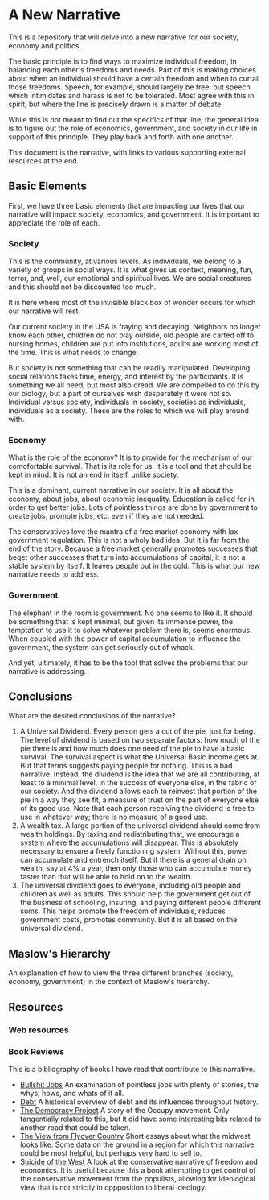 # A New Narrative

This is a repository that will delve into a new narrative for our society, economy and politics. 

The basic principle is to find ways to maximize individual freedom, in balancing each other's freedoms and needs. Part of this is making choices about when an individual should have a certain freedom and when to curtail those freedoms. Speech, for example, should largely be free, but speech which intimidates and harass is not to be tolerated. Most agree with this in spirit, but where the line is precisely drawn is a matter of debate. 

While this is not meant to find out the specifics of that line, the general idea is to figure out the role of economics, government, and society in our life in support of this principle. They play back and forth with one another. 

This document is the narrative, with links to various supporting external resources at the end. 

## Basic Elements 

First, we have three basic elements that are impacting our lives that our narrative will impact: society, economics, and government. It is important to appreciate the role of each. 

### Society

This is the community, at various levels. As individuals, we belong to a variety of groups in social ways. It is what gives us context, meaning, fun, terror, and, well, our emotional and spiritual lives. We are social creatures and this should not be discounted too much. 

It is here where most of the invisible black box of wonder occurs for which our narrative will rest. 

Our current society in the USA is fraying and decaying. Neighbors no longer know each other, children do not play outside, old people are carted off to nursing homes, children are put into institutions, adults are working most of the time. This is what needs to change. 

But society is not something that can be readily manipulated. Developing social relations takes time, energy, and interest by the participants. It is something we all need, but most also dread. We are compelled to do this by our biology, but a part of ourselves wish desperately it were not so. Individual versus society, individuals in society, societies as individuals, individuals as a society. These are the roles to which we will play around with. 

### Economy

What is the role of the economy? It is to provide for the mechanism of our comofortable survival. That is its role for us. It is a tool and that should be kept in mind. It is not an end in itself, unlike society. 

This is a dominant, current narrative in our society. It is all about the economy, about jobs, about economic inequality. Education is called for in order to get better jobs. Lots of pointless things are done by government to create jobs, promote jobs, etc. even if they are not needed. 

The conservatives love the mantra of a free market economy with lax government regulation. This is not a wholy bad idea. But it is far from the end of the story. Because a free market generally promotes successes that beget other successes that turn into accumulations of capital, it is not a stable system by itself. It leaves people out in the cold. This is what our new narrative needs to address. 

### Government

The elephant in the room is government. No one seems to like it. It should be something that is kept minimal, but given its immense power, the temptation to use it to solve whatever problem there is, seems enormous. When coupled with the power of capital accumulation to influence the government, the system can get seriously out of whack. 

And yet, ultimately, it has to be the tool that solves the problems that our narrative is addressing. 

## Conclusions

What are the desired conclusions of the narrative?

1. A Universal Dividend. Every person gets a cut of the pie, just for being. The level of dividend is based on two separate factors: how much of the pie there is and how much does one need of the pie to have a basic survival. The survival aspect is what the Universal Basic Income gets at. But that terms suggests paying people for nothing. This is a bad narrative. Instead, the dividend is the idea that we are all contributing, at least to a minimal level, in the success of everyone else, in the fabric of our society. And the dividend allows each to reinvest that portion of the pie in a way they see fit, a measure of trust on the part of everyone else of its good use. Note that each person receiving the dividend is free to use in whatever way; there is no measure of a good use. 
2. A wealth tax. A large portion of the universal dividend should come from wealth holdings. By taxing and redistributing that, we encourage a system where the accumulations will disappear. This is absolutely necessary to ensure a freely functioning system. Without this, power can accumulate and entrench itself. But if there is a general drain on wealth, say at 4% a year, then only those who can accumulate money faster than that will be able to hold on to the wealth.
3. The universal dividend goes to everyone, including old people and children as well as adults. This should help the government get out of the business of schooling, insuring, and paying different people different sums. This helps promote the freedom of individuals, reduces government costs, promotes community. But it is all based on the universal dividend. 


## Maslow's Hierarchy

An explanation of how to view the three different branches (society, economy, government) in the context of Maslow's hierarchy. 

## Resources

### Web resources


### Book Reviews

This is a bibliography of books I have read that contribute to this narrative. 

* [Bullshit Jobs](https://github.com/jostylr/a-new-narrative/blob/master/reviews/bullshit-jobs.md) An examination of pointless jobs with plenty of stories, the whys, hows, and whats of it all. 
* [Debt](https://github.com/jostylr/a-new-narrative/blob/master/reviews/debt.md) A historical overview of debt and its influences throughout history. 
* [The Democracy Project](https://github.com/jostylr/a-new-narrative/blob/master/reviews/the-democracy-project.md) A story of the Occupy movement. Only tangentially related to this, but it did have some interesting bits related to another road that could be taken.
* [The View from Flyover Country](https://github.com/jostylr/a-new-narrative/blob/master/reviews/the-view-from-flyover-country.md) Short essays about what the midwest looks like. Some data on the ground in a region for which this narrative could be most helpful, but perhaps very hard to sell to. 
* [Suicide of the West](https://github.com/jostylr/a-new-narrative/blob/master/reviews/suicide-of-the-west.md)  A look at the conservative narrative of freedom and economics. It is useful because this a book attempting to get control of the conservative movement from the populists, allowing for ideological view that is not strictly in oppposition to liberal ideology. 
